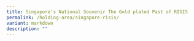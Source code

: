 ```yaml
---
title: Singapore’s National Souvenir The Gold plated Past of RISIS
permalink: /holding-area/singapore-risis/
variant: markdown
description: ""
---
```

